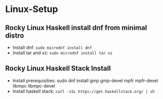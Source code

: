 # Linux-Setup

## Rocky Linux Haskell install dnf from minimal distro

- Install dnf: ```sudo microdnf install dnf```
- Install tar and xz: ```sudo microdnf install tar xz```

## Rocky Linux Haskell Stack Install

- Install prerequisities: sudo dnf install gmp  gmp-devel  mpfr  mpfr-devel  libmpc  libmpc-devel
- Install haskell stack: ```curl -sSL https://get.haskellstack.org/ | sh```
